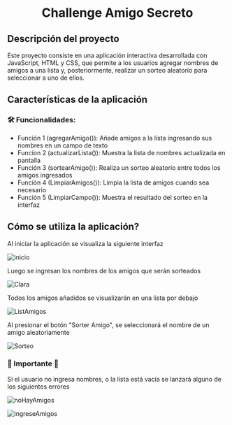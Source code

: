 <h1 align="center"> Challenge Amigo Secreto </h1>

<h2>Descripción del proyecto </h2>
<p>Este proyecto consiste en una aplicación interactiva desarrollada con JavaScript, HTML y CSS, que permite a los usuarios agregar nombres de amigos a una lista y, posteriormente, realizar un sorteo aleatorio para seleccionar a uno de ellos.</p>

<h2>Características de la aplicación </h2>
<h3>🛠 Funcionalidades: </h3>
<ul>
    <li>Función 1 (agregarAmigo()): Añade amigos a la lista ingresando sus nombres en un campo de texto </li>
    <li>Funcíon 2 (actualizarLista()): Muestra la lista de nombres actualizada en pantalla </li>
    <li>Función 3 (sortearAmigo()): Realiza un sorteo aleatorio entre todos los amigos ingresados </li>
    <li>Función 4 (LimpiarAmigos()): Limpia la lista de amigos cuando sea necesario </li>
    <li>Función 5 (LimpiarCampo()): Muestra el resultado del sorteo en la interfaz </li>
</ul>

<h2>Cómo se utiliza la aplicación? </h2>
<p>Al iniciar la aplicación se visualiza la siguiente interfaz </p>
    
![inicio](https://github.com/user-attachments/assets/89224c0e-89e9-4ac8-b165-83668563691a)
    
<p>Luego se ingresan los nombres de los amigos que serán sorteados</p>
    
![Clara](https://github.com/user-attachments/assets/52f3b893-5b83-4642-a8ea-6fd1d9f49ba7)
    
<p>Todos los amigos añadidos se visualizarán en una lista por debajo </p>
     
![ListAmigos](https://github.com/user-attachments/assets/46371f76-de3f-4077-897e-d346b79323be)

<p>Al presionar el botón "Sorter Amigo", se seleccionará el nombre de un amigo aleatoriamente </p>
     
![Sorteo](https://github.com/user-attachments/assets/2fefcb1d-ac1f-4d28-be5e-fb2c43b02d08)

<h3> 🔔 Importante 🔔</h3>
<p> Si el usuario no ingresa nombres, o la lista está vacía se lanzará alguno de los siguientes errores</p>

![noHayAmigos](https://github.com/user-attachments/assets/4d233bcc-e66b-4fac-a4f3-2cb0e8e2289e)

![ingreseAmigos](https://github.com/user-attachments/assets/cd6e9687-00dd-4bdc-aa4b-14e358546307)

